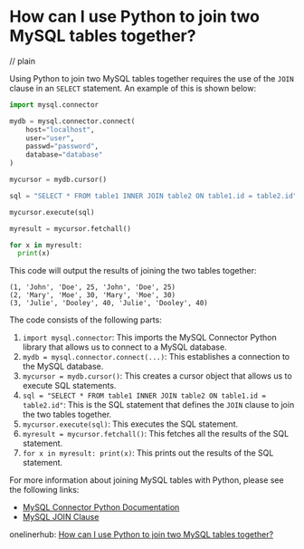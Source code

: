 # How can I use Python to join two MySQL tables together?
// plain

Using Python to join two MySQL tables together requires the use of the `JOIN` clause in an `SELECT` statement. An example of this is shown below:
```python
import mysql.connector

mydb = mysql.connector.connect(
    host="localhost",
    user="user",
    passwd="password",
    database="database"
)

mycursor = mydb.cursor()

sql = "SELECT * FROM table1 INNER JOIN table2 ON table1.id = table2.id"

mycursor.execute(sql)

myresult = mycursor.fetchall()

for x in myresult:
  print(x)
```

This code will output the results of joining the two tables together:
```
(1, 'John', 'Doe', 25, 'John', 'Doe', 25)
(2, 'Mary', 'Moe', 30, 'Mary', 'Moe', 30)
(3, 'Julie', 'Dooley', 40, 'Julie', 'Dooley', 40)
```

The code consists of the following parts:

1. `import mysql.connector`: This imports the MySQL Connector Python library that allows us to connect to a MySQL database.
2. `mydb = mysql.connector.connect(...)`: This establishes a connection to the MySQL database.
3. `mycursor = mydb.cursor()`: This creates a cursor object that allows us to execute SQL statements.
4. `sql = "SELECT * FROM table1 INNER JOIN table2 ON table1.id = table2.id"`: This is the SQL statement that defines the `JOIN` clause to join the two tables together.
5. `mycursor.execute(sql)`: This executes the SQL statement.
6. `myresult = mycursor.fetchall()`: This fetches all the results of the SQL statement.
7. `for x in myresult: print(x)`: This prints out the results of the SQL statement.

For more information about joining MySQL tables with Python, please see the following links:

- [MySQL Connector Python Documentation](https://dev.mysql.com/doc/connector-python/en/)
- [MySQL JOIN Clause](https://www.w3schools.com/sql/sql_join.asp)

onelinerhub: [How can I use Python to join two MySQL tables together?](https://onelinerhub.com/python-mysql/how-can-i-use-python-to-join-two-mysql-tables-together)